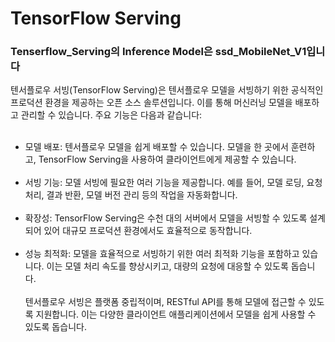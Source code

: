 # TensorFlow Serving

### Tenserflow_Serving의 Inference Model은 ssd_MobileNet_V1입니다

텐서플로우 서빙(TensorFlow Serving)은 텐서플로우 모델을 서빙하기 위한 공식적인 프로덕션 환경을 제공하는 오픈 소스 솔루션입니다. 이를 통해 머신러닝 모델을 배포하고 관리할 수 있습니다. 주요 기능은 다음과 같습니다:
<br><br>
- 모델 배포: 텐서플로우 모델을 쉽게 배포할 수 있습니다. 모델을 한 곳에서 훈련하고, TensorFlow Serving을 사용하여 클라이언트에게 제공할 수 있습니다.
<br><br>
- 서빙 기능: 모델 서빙에 필요한 여러 기능을 제공합니다. 예를 들어, 모델 로딩, 요청 처리, 결과 반환, 모델 버전 관리 등의 작업을 자동화합니다.
<br><br>
- 확장성: TensorFlow Serving은 수천 대의 서버에서 모델을 서빙할 수 있도록 설계되어 있어 대규모 프로덕션 환경에서도 효율적으로 동작합니다.
<br><br>
- 성능 최적화: 모델을 효율적으로 서빙하기 위한 여러 최적화 기능을 포함하고 있습니다. 이는 모델 처리 속도를 향상시키고, 대량의 요청에 대응할 수 있도록 돕습니다.
<br><br>
텐서플로우 서빙은 플랫폼 중립적이며, RESTful API를 통해 모델에 접근할 수 있도록 지원합니다. 이는 다양한 클라이언트 애플리케이션에서 모델을 쉽게 사용할 수 있도록 돕습니다.
